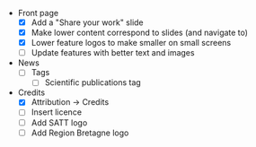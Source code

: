 - Front page
    - [x] Add a "Share your work" slide
    - [x] Make lower content correspond to slides (and navigate to)
    - [x] Lower feature logos to make smaller on small screens
    - [ ] Update features with better text and images
- News
    - [ ] Tags 
        - [ ] Scientific publications tag
- Credits
    - [x] Attribution -> Credits
    - [ ] Insert licence
    - [ ] Add SATT logo
    - [ ] Add Region Bretagne logo